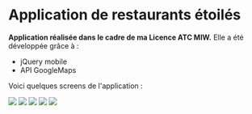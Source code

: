 Application de restaurants étoilés
===========

**Application réalisée dans le cadre de ma Licence ATC MIW.**
Elle a été développée grâce à :
- jQuery mobile
- API GoogleMaps

Voici quelques screens de l'application :

![](http://puu.sh/kE4rS/6156018464.jpg)
![](http://puu.sh/kE4uG/cbd75cf5ae.png)
![](http://puu.sh/kE4xb/88854fb327.jpg)
![](http://puu.sh/kE4zz/2f319798e1.jpg)
![](http://puu.sh/kE4C7/cad2a2edd9.jpg)
